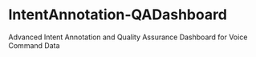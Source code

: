 # IntentAnnotation-QADashboard
Advanced Intent Annotation and Quality Assurance Dashboard for Voice Command Data

